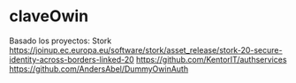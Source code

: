 # claveOwin

Basado los proyectos:  Stork https://joinup.ec.europa.eu/software/stork/asset_release/stork-20-secure-identity-across-borders-linked-20
https://github.com/KentorIT/authservices
https://github.com/AndersAbel/DummyOwinAuth
